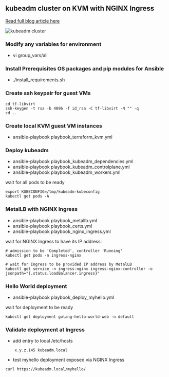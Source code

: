## kubeadm cluster on KVM with NGINX Ingress

[Read full blog article here](https://fabianlee.org/2022/05/25/kvm-kubeadm-cluster-on-kvm-using-ansible/)

![kubeadm cluster](https://github.com/fabianlee/kubeadm-cluster-kvm/raw/main/diagrams/kubeadm-3node.png)

### Modify any variables for environment
  * vi group_vars/all

### Install Prerequisites OS packages and pip modules for Ansible
  * ./install_requirements.sh

### Create ssh keypair for guest VMs
```
cd tf-libvirt
ssh-keygen -t rsa -b 4096 -f id_rsa -C tf-libvirt -N "" -q
cd ..
```

### Create local KVM guest VM instances
  * ansible-playbook playbook_terraform_kvm.yml

### Deploy kubeadm
  * ansible-playbook playbook_kubeadm_dependencies.yml
  * ansible-playbook playbook_kubeadm_controlplane.yml
  * ansible-playbook playbook_kubeadm_workers.yml

wait for all pods to be ready
```
export KUBECONFIG=/tmp/kubeadm-kubeconfig
kubectl get pods -A
```

### MetalLB with NGINX Ingress
  * ansible-playbook playbook_metallb.yml
  * ansible-playbook playbook_certs.yml
  * ansible-playbook playbook_nginx_ingress.yml 

wait for NGINX Ingress to have its IP address:
```
# admission to be 'Completed', controller 'Running'
kubectl get pods -n ingress-nginx

# wait for Ingress to be provided IP address by MetalLB
kubectl get service -n ingress-nginx ingress-nginx-controller -o jsonpath="{.status.loadBalancer.ingress}"
```

### Hello World deployment
  * ansible-playbook playbook_deploy_myhello.yml

wait for deployment to be ready
```
kubectl get deployment golang-hello-world-web -n default
```


### Validate deployment at Ingress
  * add entry to local /etc/hosts
```
    x.y.z.145 kubeadm.local
```

  * test myhello deployment exposed via NGINX Ingress
```
curl https://kubeadm.local/myhello/
```
